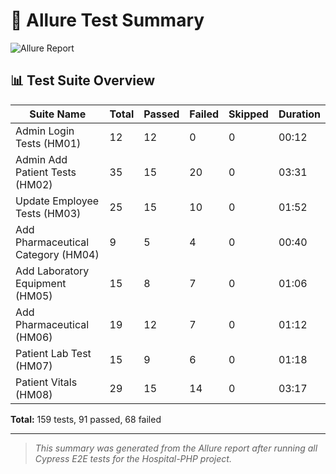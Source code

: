 # 🧪 Allure Test Summary

![Allure Report](https://github.com/user-attachments/assets/6ae59096-f653-448c-a501-38e6b084049b)

## 📊 Test Suite Overview

| Suite Name                        | Total | Passed | Failed | Skipped | Duration |
|-----------------------------------|-------|--------|--------|---------|----------|
| Admin Login Tests (HM01)          | 12    | 12     | 0      | 0       | 00:12    |
| Admin Add Patient Tests (HM02)    | 35    | 15     | 20     | 0       | 03:31    |
| Update Employee Tests (HM03)      | 25    | 15     | 10     | 0       | 01:52    |
| Add Pharmaceutical Category (HM04)| 9     | 5      | 4      | 0       | 00:40    |
| Add Laboratory Equipment (HM05)   | 15    | 8      | 7      | 0       | 01:06    |
| Add Pharmaceutical (HM06)         | 19    | 12     | 7      | 0       | 01:12    |
| Patient Lab Test (HM07)           | 15    | 9      | 6      | 0       | 01:18    |
| Patient Vitals (HM08)             | 29    | 15     | 14     | 0       | 03:17    |

**Total:** 159 tests, 91 passed, 68 failed

---

> _This summary was generated from the Allure report after running all Cypress E2E tests for the Hospital-PHP project._
